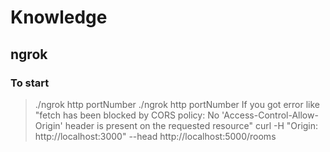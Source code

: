 # Knowledge
## ngrok
### To start 
> ./ngrok http portNumber
  ./ngrok http portNumber
If you got error like "fetch has been blocked by CORS policy: No 'Access-Control-Allow-Origin' header is present 
on the requested resource"
curl -H "Origin: http://localhost:3000" --head http://localhost:5000/rooms
